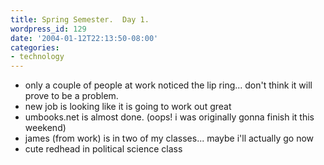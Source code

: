 ```yaml
---
title: Spring Semester.  Day 1.
wordpress_id: 129
date: '2004-01-12T22:13:50-08:00'
categories:
- technology
---
```

* only a couple of people at work noticed the lip ring... don't think it will prove to be a problem.
* new job is looking like it is going to work out great
* umbooks.net is almost done.  (oops!  i was originally gonna finish it this weekend)
* james (from work) is in two of my classes... maybe i'll actually go now
* cute redhead in political science class
